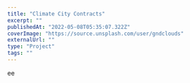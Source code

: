 ```yaml
---
title: "Climate City Contracts"
excerpt: ""
publishedAt: "2022-05-08T05:35:07.322Z"
coverImage: "https://source.unsplash.com/user/gndclouds"
externalUrl: ""
type: "Project"
tags: ""
---
```


ee
